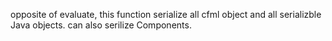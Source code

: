 opposite of evaluate, this function serialize all cfml object and all serializble Java objects. can also serilize Components.